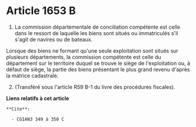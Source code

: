 # Article 1653 B

1. La commission départementale de conciliation compétente est celle dans le ressort de laquelle les biens sont situés ou
immatriculés s'il s'agit de navires ou de bateaux.

Lorsque des biens ne formant qu'une seule exploitation sont situés sur plusieurs départements, la commission compétente est
celle du département sur le territoire duquel se trouve le siège de l'exploitation ou, à défaut de siège, la partie des biens
présentant le plus grand revenu d'après la matrice cadastrale.

2. (Transféré sous l'article R59 B-1 du livre des procédures fiscales).

**Liens relatifs à cet article**

	**Cite**:

	  - CGIAN3 349 à 350 C
